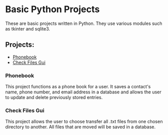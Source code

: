 # Basic Python Projects

These are basic projects written in Python. They use various modules such as tkinter and sqlite3. 

## Projects:
- [Phonebook](https://github.com/MtSoftDevSolutions/PythonClass/tree/main/Phonebook%20Project)
- [Check Files Gui](https://github.com/MtSoftDevSolutions/PythonClass/tree/main/File%20Transfer)

### Phonebook
This project functions as a phone book for a user. It saves a contact's name, phone number, and email address in a database and allows the user to update and delete previously stored entries. 

### Check Files Gui
This project allows the user to choose transfer all .txt files from one chosen directory to another. All files that are moved will be saved in a database. 
